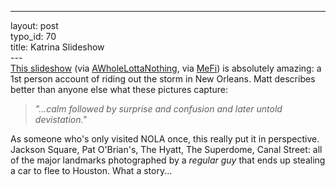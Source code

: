 ------------------------------------------------------------------------

layout: post\
typo\_id: 70\
title: Katrina Slideshow\
---\
[This
slideshow](http://www.kodakgallery.com/Slideshow.jsp?mode=fromshare&Uc=14ewb3ap.b147fdut&Uy=nyvoby&Ux=1)
(via
[AWholeLottaNothing](http://a.wholelottanothing.org/2005/09/incredible.html),
via [MeFi](http://www.metafilter.com/mefi/44966)) is absolutely amazing:
a 1st person account of riding out the storm in New Orleans. Matt
describes better than anyone else what these pictures capture:

> *"...calm followed by surprise and confusion and later untold
> devistation."*

As someone who's only visited NOLA once, this really put it in
perspective. Jackson Square, Pat O'Brian's, The Hyatt, The Superdome,
Canal Street: all of the major landmarks photographed by a *regular guy*
that ends up stealing a car to flee to Houston. What a story...
